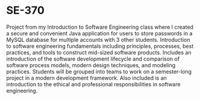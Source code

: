 # SE-370
Project from my Introduction to Software Engineering class where I created a secure and convenient Java application for users to store passwords in a MySQL database for multiple accounts with 3 other students.
Introduction to software engineering fundamentals including principles, processes, best practices, and tools to construct mid-sized software products. Includes an introduction of the software development lifecycle and comparison of software process models, modern design techniques, and modeling practices. Students will be grouped into teams to work on a semester-long project in a modern development framework. Also included is an introduction to the ethical and professional responsibilities in software engineering.
